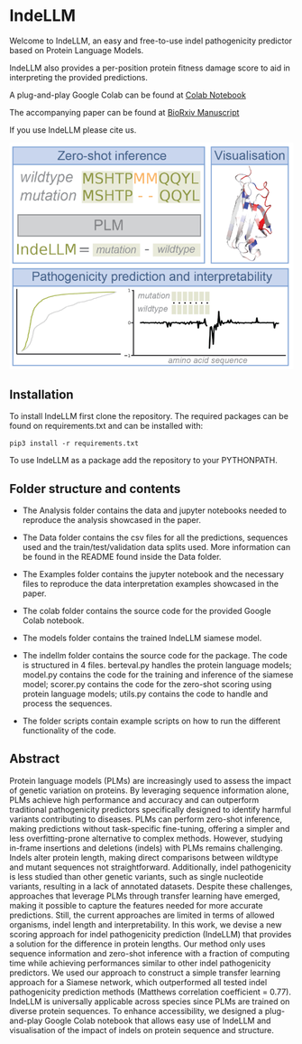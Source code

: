 # IndeLLM
Welcome to IndeLLM, an easy and free-to-use indel pathogenicity predictor based on Protein Language Models.

IndeLLM also provides a per-position protein fitness damage score to aid in interpreting the provided predictions. 

A plug-and-play Google Colab can be found at [Colab Notebook](https://colab.research.google.com/drive/1CgwprttaNFR_KeJGyFzP0a0C9Y__wc4P)

The accompanying paper can be found at [BioRxiv Manuscript](https://www.biorxiv.org/content/10.1101/2025.03.12.642715v1)

If you use IndeLLM please cite us.

![IndeLLM graphical abstract](img/graphicalabstract.png)

## Installation

To install IndeLLM first clone the repository.
The required packages can be found on requirements.txt and can be installed with:
```
pip3 install -r requirements.txt
```
To use IndeLLM as a package add the repository to your PYTHONPATH.

## Folder structure and contents

*   The Analysis folder contains the data and jupyter notebooks needed to reproduce the analysis showcased in the paper.

*   The Data folder contains the csv files for all the predictions, sequences used and the train/test/validation data splits used.
More information can be found in the README found inside the Data folder.
*   The Examples folder contains the jupyter notebook and the necessary files to reproduce the data interpretation examples showcased in the paper.
*   The colab folder contains the source code for the provided Google Colab notebook.
*   The models folder contains the trained IndeLLM siamese model.
*   The indellm folder contains the source code for the package. The code is structured in 4 files. berteval.py handles the protein language models; model.py contains the code for the training and inference of the siamese model; scorer.py contains the code for the zero-shot scoring using protein language models; utils.py contains the code to handle and process the sequences.
*   The folder scripts contain example scripts on how to run the different functionality of the code.

## Abstract
Protein language models (PLMs) are increasingly used to assess the impact of genetic variation on proteins. By leveraging sequence information alone, PLMs achieve high performance and accuracy and can outperform traditional pathogenicity predictors specifically designed to identify harmful variants contributing to diseases. PLMs can perform zero-shot inference, making predictions without task-specific fine-tuning, offering a simpler and less overfitting-prone alternative to complex methods. However, studying in-frame insertions and deletions (indels) with PLMs remains challenging. Indels alter protein length, making direct comparisons between wildtype and mutant sequences not straightforward. Additionally, indel pathogenicity is less studied than other genetic variants, such as single nucleotide variants, resulting in a lack of annotated datasets. Despite these challenges, approaches that leverage PLMs through transfer learning have emerged, making it possible to capture the features needed for more accurate predictions. Still, the current approaches are limited in terms of allowed organisms, indel length and interpretability. In this work, we devise a new scoring approach for indel pathogenicity prediction (IndeLLM) that provides a solution for the difference in protein lengths. Our method only uses sequence information and zero-shot inference with a fraction of computing time while achieving performances similar to other indel pathogenicity predictors. We used our approach to construct a simple transfer learning approach for a Siamese network, which outperformed all tested indel pathogenicity prediction methods (Matthews correlation coefficient = 0.77). IndeLLM is universally applicable across species since PLMs are trained on diverse protein sequences. To enhance accessibility, we designed a plug-and-play Google Colab notebook that allows easy use of IndeLLM and visualisation of the impact of indels on protein sequence and structure. 
